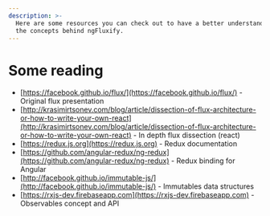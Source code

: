 ```yaml
---
description: >-
  Here are some resources you can check out to have a better understanding about
  the concepts behind ngFluxify.
---
```


# Some reading

* [https://facebook.github.io/flux/](https://facebook.github.io/flux/) - Original flux presentation
* [http://krasimirtsonev.com/blog/article/dissection-of-flux-architecture-or-how-to-write-your-own-react](http://krasimirtsonev.com/blog/article/dissection-of-flux-architecture-or-how-to-write-your-own-react) - In depth flux dissection \(react\)
* [https://redux.js.org](https://redux.js.org) - Redux documentation
* [https://github.com/angular-redux/ng-redux](https://github.com/angular-redux/ng-redux) - Redux binding for Angular
* [http://facebook.github.io/immutable-js/](http://facebook.github.io/immutable-js/) - Immutables data structures
* [https://rxjs-dev.firebaseapp.com](https://rxjs-dev.firebaseapp.com) - Observables concept and API



